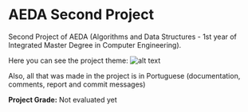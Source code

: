 # AEDA Second Project

Second Project of AEDA (Algorithms and Data Structures - 1st year of Integrated Master Degree in Computer Engineering).

Here you can see the project theme:
![alt text](https://github.com/pemesteves/aeda2018-proj2/blob/master/tema.PNG) 

Also, all that was made in the project is in Portuguese (documentation, comments, report and commit messages) 

**Project Grade:** Not evaluated yet
